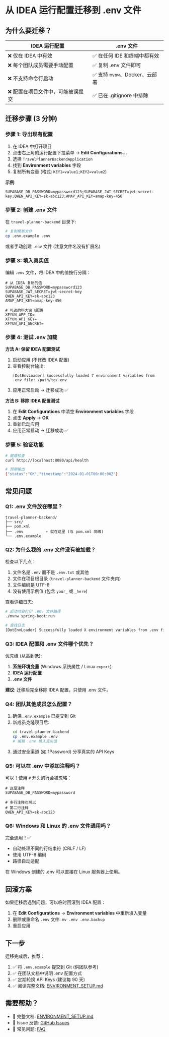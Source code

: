 # 从 IDEA 运行配置迁移到 .env 文件

## 为什么要迁移？

| IDEA 运行配置 | .env 文件 |
|--------------|----------|
| ❌ 仅在 IDEA 中有效 | ✅ 在任何 IDE 和终端中都有效 |
| ❌ 每个团队成员需要手动配置 | ✅ 复制 .env 文件即可 |
| ❌ 不支持命令行启动 | ✅ 支持 `mvnw`、Docker、云部署 |
| ❌ 配置在项目文件中，可能被误提交 | ✅ 已在 .gitignore 中排除 |

## 迁移步骤 (3 分钟)

### 步骤 1: 导出现有配置

1. 在 IDEA 中打开项目
2. 点击右上角的运行配置下拉菜单 → **Edit Configurations...**
3. 选择 `TravelPlannerBackendApplication`
4. 找到 **Environment variables** 字段
5. 复制所有变量 (格式: `KEY1=value1;KEY2=value2`)

**示例**:
```
SUPABASE_DB_PASSWORD=mypassword123;SUPABASE_JWT_SECRET=jwt-secret-key;QWEN_API_KEY=sk-abc123;AMAP_API_KEY=amap-key-456
```

### 步骤 2: 创建 .env 文件

在 `travel-planner-backend` 目录下:

```bash
# 复制模板文件
cp .env.example .env
```

或者手动创建 `.env` 文件 (注意文件名没有扩展名)

### 步骤 3: 填入真实值

编辑 `.env` 文件，将 IDEA 中的值按行分隔：

```env
# 从 IDEA 复制的值
SUPABASE_DB_PASSWORD=mypassword123
SUPABASE_JWT_SECRET=jwt-secret-key
QWEN_API_KEY=sk-abc123
AMAP_API_KEY=amap-key-456

# 可选的科大讯飞配置
XFYUN_APP_ID=
XFYUN_API_KEY=
XFYUN_API_SECRET=
```

### 步骤 4: 测试 .env 加载

**方法 A: 保留 IDEA 配置测试**

1. 启动应用 (不修改 IDEA 配置)
2. 查看控制台输出:
   ```
   [DotEnvLoader] Successfully loaded 7 environment variables from .env file: /path/to/.env
   ```
3. 应用正常启动 → 迁移成功 ✅

**方法 B: 移除 IDEA 配置测试**

1. 在 **Edit Configurations** 中清空 **Environment variables** 字段
2. 点击 **Apply** → **OK**
3. 重新启动应用
4. 应用正常启动 → 迁移成功 ✅

### 步骤 5: 验证功能

```bash
# 健康检查
curl http://localhost:8080/api/health

# 预期输出
{"status":"OK","timestamp":"2024-01-01T00:00:00Z"}
```

## 常见问题

### Q1: .env 文件放在哪里？

```
travel-planner-backend/
├── src/
├── pom.xml
├── .env          ← 就在这里 (与 pom.xml 同级)
└── .env.example
```

### Q2: 为什么我的 .env 文件没有被加载？

检查以下几点：
1. 文件名是 `.env` 而不是 `.env.txt` 或其他
2. 文件在项目根目录 (`travel-planner-backend` 文件夹内)
3. 文件编码是 UTF-8
4. 没有使用示例值 (包含 `your_` 或 `_here`)

查看详细日志:
```bash
# 启动时会打印 .env 文件路径
./mvnw spring-boot:run

# 查找日志
[DotEnvLoader] Successfully loaded X environment variables from .env file: /absolute/path/to/.env
```

### Q3: IDEA 配置和 .env 文件哪个优先？

优先级 (从高到低):
1. **系统环境变量** (Windows 系统属性 / Linux `export`)
2. **IDEA 运行配置**
3. **.env 文件**

**建议**: 迁移后完全移除 IDEA 配置，只使用 .env 文件。

### Q4: 团队其他成员怎么配置？

1. 确保 `.env.example` 已提交到 Git
2. 新成员克隆项目后:
   ```bash
   cd travel-planner-backend
   cp .env.example .env
   # 编辑 .env 填入真实值
   ```
3. 通过安全渠道 (如 1Password) 分享真实的 API Keys

### Q5: 可以在 .env 中添加注释吗？

可以！使用 `#` 开头的行会被忽略：

```env
# 这是注释
SUPABASE_DB_PASSWORD=mypassword

# 多行注释也可以
# 第二行注释
QWEN_API_KEY=sk-abc123
```

### Q6: Windows 和 Linux 的 .env 文件通用吗？

完全通用！✅

- 自动处理不同的行结束符 (CRLF / LF)
- 使用 UTF-8 编码
- 路径自动适配

在 Windows 创建的 .env 可以直接在 Linux 服务器上使用。

## 回滚方案

如果迁移后遇到问题，可以临时回滚到 IDEA 配置：

1. 在 **Edit Configurations** → **Environment variables** 中重新填入变量
2. 删除或重命名 `.env` 文件: `mv .env .env.backup`
3. 重启应用

## 下一步

迁移完成后，推荐：

1. ✅ 将 `.env.example` 提交到 Git (供团队参考)
2. ✅ 在团队文档中说明 .env 配置方式
3. ✅ 定期轮换 API Keys (建议每 90 天)
4. ✅ 阅读完整文档: [ENVIRONMENT_SETUP.md](../ENVIRONMENT_SETUP.md)

## 需要帮助？

- 📖 完整文档: [ENVIRONMENT_SETUP.md](../ENVIRONMENT_SETUP.md)
- 🐛 Issue 反馈: [GitHub Issues](https://github.com/your-repo/issues)
- 💬 常见问题: [FAQ](../ENVIRONMENT_SETUP.md#常见问题排查)
